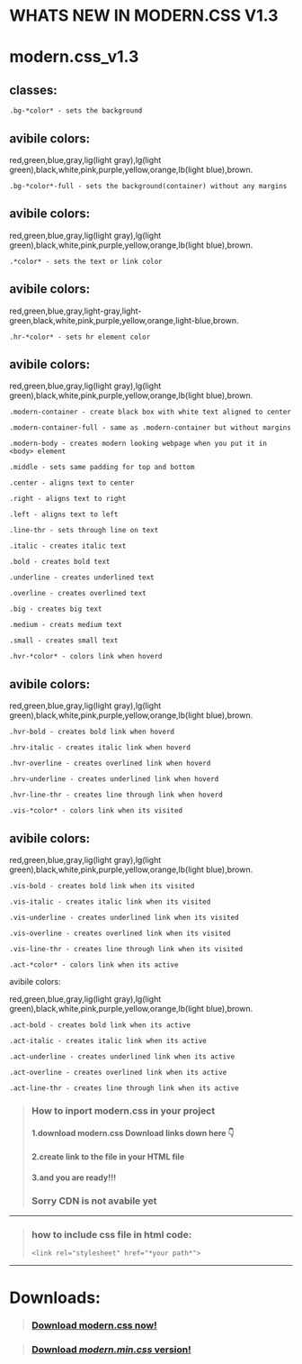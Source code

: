 # WHATS NEW IN MODERN.CSS V1.3
# modern.css_v1.3
## classes:

`.bg-*color* - sets the background` 

avibile colors:
------------------------------------------
red,green,blue,gray,lig(light gray),lg(light green),black,white,pink,purple,yellow,orange,lb(light blue),brown.

`.bg-*color*-full - sets the background(container) without any margins`

avibile colors:
------------------------------------------
red,green,blue,gray,lig(light gray),lg(light green),black,white,pink,purple,yellow,orange,lb(light blue),brown.

`.*color* - sets the text or link color`

avibile colors:
------------------------------------------
red,green,blue,gray,light-gray,light-green,black,white,pink,purple,yellow,orange,light-blue,brown.

`.hr-*color* - sets hr element color`

avibile colors:
------------------------------------------
red,green,blue,gray,lig(light gray),lg(light green),black,white,pink,purple,yellow,orange,lb(light blue),brown.

`.modern-container - create black box with white text aligned to center`

`.modern-container-full - same as .modern-container but without margins`

`.modern-body - creates modern looking webpage when you put it in <body> element`

`.middle - sets same padding for top and bottom`

`.center - aligns text to center`

`.right - aligns text to right`

`.left - aligns text to left`

`.line-thr - sets through line on text`

`.italic - creates italic text`

`.bold - creates bold text`

`.underline - creates underlined text`

`.overline - creates overlined text`

`.big - creates big text`

`.medium - creats medium text`

`.small - creates small text`

`.hvr-*color* - colors link when hoverd`

avibile colors:
------------------------------------------
red,green,blue,gray,lig(light gray),lg(light green),black,white,pink,purple,yellow,orange,lb(light blue),brown.

`.hvr-bold - creates bold link when hoverd`

`.hrv-italic - creates italic link when hoverd`

`.hvr-overline - creates overlined link when hoverd`

`.hrv-underline - creates underlined link when hoverd`

`.hvr-line-thr - creates line through link when hoverd`

`.vis-*color* - colors link when its visited`

avibile colors:
------------------------------------------
red,green,blue,gray,lig(light gray),lg(light green),black,white,pink,purple,yellow,orange,lb(light blue),brown.

`.vis-bold - creates bold link when its visited`

`.vis-italic - creates italic link when its visited`

`.vis-underline - creates underlined link when its visited`

`.vis-overline - creates overlined link when its visited`

`.vis-line-thr - creates line through link when its visited`

`.act-*color* - colors link when its active`

avibile colors:

red,green,blue,gray,lig(light gray),lg(light green),black,white,pink,purple,yellow,orange,lb(light blue),brown.

`.act-bold - creates bold link when its active`

`.act-italic - creates italic link when its active`

`.act-underline - creates underlined link when its active`

`.act-overline - creates overlined link when its active`

`.act-line-thr - creates line through link when its active`

> ### How to inport modern.css in your project
> #### 1.download modern.css Download links down here :point_down:
> #### 2.create link to the file in your HTML file
> #### 3.and you are ready!!!
> ### Sorry CDN is not avabile yet
------------------------------------------------------
> ### how to include css file in html code:
> `<link rel="stylesheet" href="*your path*">`
------------------------------------------------------
# Downloads:

> ### [Download modern.css now!](https://raw.githubusercontent.com/leodev12345/modern.css_v1.3/master/modern.css)

> ### [Download *modern.min.css* version!](https://raw.githubusercontent.com/leodev12345/modern.css_v1.3/master/modern.min.css)
